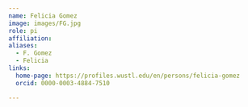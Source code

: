 ```yaml
---
name: Felicia Gomez
image: images/FG.jpg
role: pi
affiliation:
aliases:
  - F. Gomez
  - Felicia
links:
  home-page: https://profiles.wustl.edu/en/persons/felicia-gomez
  orcid: 0000-0003-4884-7510

---
```


